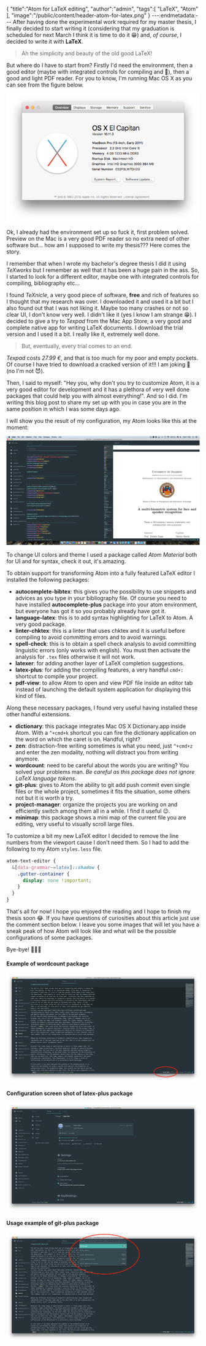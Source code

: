 {
  "title":"Atom for LaTeX editing",
  "author":"admin",
  "tags":[
    "LaTeX",
    "Atom"
  ],
  "image":"/public/content/header-atom-for-latex.png"
}
---:endmetadata:---
After having done the experimental work required for my master thesis, I finally decided to start writing it (considering that my graduation is scheduled for next March I think it is time to do it 😁) and, _of course_, I decided to write it with __LaTeX__.

> Ah the simplicity and beauty of the old good LaTeX!

But where do I have to start from? Firstly I'd need the environment, then a good editor (maybe with integrated controls for compiling and 💩), then a good and light PDF reader.
For you to know, I'm running Mac OS X as you can see from the figure below.

![My Mac](/public/content/my-mac.png)

Ok, I already had the environment set up so fuck it, first problem solved. Preview on the Mac is a very good PDF reader so no extra need of other software but... how am I supposed to write my thesis??? Here comes the story.

I remember that when I wrote my bachelor's degree thesis I did it using _TeXworks_ but I remember as well that it has been a huge pain in the ass. So, I started to look for a different editor, maybe one with integrated controls for compiling, bibliography etc...

I found _TeXnicle_, a very good piece of software, __free__ and rich of features so I thought that my research was over. I downloaded it and used it a bit but I also found out that I was not liking it. Maybe too many crashes or not so clear UI, I don't know very well. I didn't like it (yes I know I am strange 😁).
I decided to give a try to _Texpad_ from the Mac App Store, a very good and complete native app for writing LaTeX documents. I download the trial version and I used it a bit. I really like it, extremely well done.

> But, eventually, every trial comes to an end.

_Texpad_ costs _27.99 €_, and that is too much for my poor and empty pockets. Of course I have tried to download a cracked version of it!!! I am joking 👼 (no I'm not 😈).

Then, I said to myself: "Hey you, why don't you try to customize Atom, it is a very good editor for development and it has a plethora of very well done packages that could help you with almost everything!". And so I did. I'm writing this blog post to share my set up with you in case you are in the same position in which I was some days ago.

I will show you the result of my configuration, my Atom looks like this at the moment:

![atom-latex-look-like](/public/content/atom-latex-look-like.png)

To change UI colors and theme I used a package called _Atom Material_ both for UI and for syntax, check it out, it's amazing.

To obtain support for transforming Atom into a fully featured LaTeX editor I installed the following packages:

- __autocomplete-bibtex__: this gives you the possibility to use snippets and advices as you type in your bibliography file. Of course you need to have installed __autocomplete-plus__ package into your atom environment, but everyone has got it so you probably already have got it.
- __language-latex__: this is to add syntax highlighting for LaTeX to Atom. A very good package.
- __linter-chktex__: this is a linter that uses chktex and it is useful before compiling to avoid committing errors and to avoid warnings.
- __spell-check__: this is to obtain a spell check analysis to avoid committing linguistic errors (only works with english). You must then activate the analysis for `.tex` files otherwise it will not work.
- __latexer__: for adding another layer of LaTeX completion suggestions.
- __latex-plus__: for adding the compiling features, a very handful `cmd+:` shortcut to compile your project.
- __pdf-view__: to allow Atom to open and view PDF file inside an editor tab instead of launching the default system application for displaying this kind of files.

Along these necessary packages, I found very useful having installed these other handful extensions.

- __dictionary__: this package integrates Mac OS X Dictionary.app inside Atom. With a `^+cmd+k` shortcut you can fire the dictionary application on the word on which the caret is on. Handful, right?
- __zen__: distraction-free writing sometimes is what you need, just `^+cmd+z` and enter the zen modality, nothing will distract you from writing anymore.
- __wordcount__: need to be careful about the words you are writing? You solved your problems man. _Be careful as this package does not ignore LaTeX language tokens_.
- __git-plus__: gives to Atom the ability to git add push commit even single files or the whole project, sometimes it fits the situation, some others not but it is worth a try.
- __project-manager__: organize the projects you are working on and efficiently switch among them all in a while. I find it useful 😉.
- __minimap__: this package shows a mini map of the current file you are editing, very useful to visually scroll large files.

To customize a bit my new LaTeX editor I decided to remove the line numbers from the viewport cause I don't need them. So I had to add the following to my Atom `styles.less` file.

```css
atom-text-editor {
  &[data-grammar~=latex]::shadow {
    .gutter-container {
      display: none !important;
    }
  }
}
```

That's all for now! I hope you enjoyed the reading and I hope to finish my thesis soon 😂. If you have questions of curiosities about this article just use the comment section below. I leave you some images that will let you have a sneak peak of how Atom will look like and what will be the possible configurations of some packages.

Bye-bye! 👋👋👋

#### Example of wordcount package

![atom-wordcount](/public/content/atom-wordcount.png)

#### Configuration screen shot of latex-plus package

![atom-latex-plus](/public/content/atom-latex-plus.png)

#### Usage example of git-plus package

![atom-git-plus](/public/content/atom-git-plus.png)
